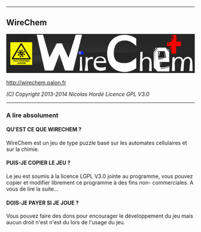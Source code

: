 ----------------------------------------------------------------
##    WireChem

![The new chemistry game](https://github.com/dahut87/WireChem/raw/develop/Graphisme/logo.png)

http://wirechem.palon.fr

*(C) Copyright 2013-2014 Nicolas Hordé
  Licence GPL V3.0*

----------------------------------------------------------------
###  A lire absolument
  
#### QU'EST CE QUE WIRECHEM ?
  
  WireChem est un jeu de type puzzle basé sur les automates cellulaires
  et sur la chimie.
  
#### PUIS-JE COPIER LE JEU ?
  
  Le jeu est soumis à la licence LGPL V3.0 jointe au programme, vous
  pouvez copier et modifier librement ce programme à des fins non-
  commerciales. A vous de lire la suite...
  
#### DOIS-JE PAYER SI JE JOUE ?
  
  Vous pouvez faire des dons pour encourager le développement du jeu
  mais aucun droit n'est n'est du lors de l'usage du jeu.

  
  
  